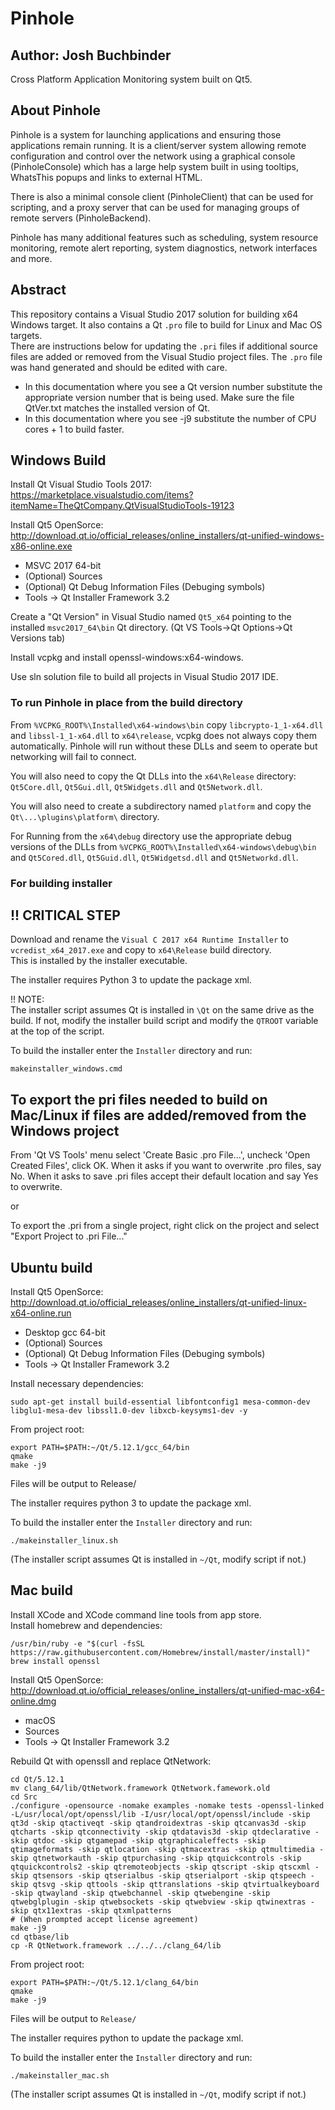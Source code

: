 # Pinhole  

## Author: Josh Buchbinder  

Cross Platform Application Monitoring system built on Qt5.

## About Pinhole  

Pinhole is a system for launching applications and ensuring
those applications remain running.  It is a client/server
system allowing remote configuration and control over the 
network using a graphical console (PinholeConsole) which 
has a large help system built in using tooltips, WhatsThis
popups and links to external HTML.  

There is also a minimal console client (PinholeClient) 
that can be used for scripting, and a proxy server that can
be used for managing groups of remote servers (PinholeBackend).  

Pinhole has many additional features such as scheduling, 
system resource monitoring, remote alert reporting, system
diagnostics, network interfaces and more.  

## Abstract  

This repository contains a Visual Studio 2017 solution for 
building x64 Windows target.  It also contains a Qt 
`.pro` file to build for Linux and Mac OS targets.  
There are instructions below for updating the `.pri` files
if additional source files are added or removed from the 
Visual Studio project files.  The `.pro` file was hand 
generated and should be edited with care.  

- In this documentation where you see a Qt version number 
substitute the appropriate version number that is being
used.  Make sure the file QtVer.txt matches the installed
version of Qt.  
- In this documentation where you see -j9 substitute the
number of CPU cores + 1 to build faster.  

## Windows Build  

Install Qt Visual Studio Tools 2017:  
https://marketplace.visualstudio.com/items?itemName=TheQtCompany.QtVisualStudioTools-19123

Install Qt5 OpenSorce:  
http://download.qt.io/official_releases/online_installers/qt-unified-windows-x86-online.exe
- MSVC 2017 64-bit  
- (Optional) Sources  
- (Optional) Qt Debug Information Files (Debuging symbols)  
- Tools -> Qt Installer Framework 3.2  

Create a "Qt Version" in Visual Studio named `Qt5_x64` pointing to 
the installed `msvc2017_64\bin` Qt directory.
(Qt VS Tools->Qt Options->Qt Versions tab)

Install vcpkg and install openssl-windows:x64-windows.

Use sln solution file to build all projects in Visual Studio 2017 IDE.  

### To run Pinhole in place from the build directory  

From `%VCPKG_ROOT%\Installed\x64-windows\bin` copy 
`libcrypto-1_1-x64.dll` and `libssl-1_1-x64.dll` to 
`x64\release`, vcpkg does not always copy them automatically.
Pinhole will run without these DLLs and seem to operate but 
networking will fail to connect.  

You will also need to copy the Qt DLLs into the `x64\Release` directory:
`Qt5Core.dll`, `Qt5Gui.dll`, `Qt5Widgets.dll` and `Qt5Network.dll`.  

You will also need to create a subdirectory named `platform` and copy
the `Qt\...\plugins\platform\` directory.  

For Running from the `x64\debug` directory use the appropriate 
debug versions of the DLLs from 
`%VCPKG_ROOT%\Installed\x64-windows\debug\bin` and `Qt5Cored.dll`,
`Qt5Guid.dll`, `Qt5Widgetsd.dll` and `Qt5Networkd.dll`.  

### For building installer  

## !! CRITICAL STEP  

Download and rename the `Visual C 2017 x64 Runtime Installer` to 
`vcredist_x64_2017.exe` and copy to `x64\Release` build directory.  
This is installed by the installer executable.  

The installer requires Python 3 to update the package xml.  

!! NOTE:  
The installer script assumes Qt is installed in `\Qt` on the same drive
as the build.  If not, modify the installer build script and modify the
`QTROOT` variable at the top of the script.

To build the installer enter the `Installer` directory and run:  
```
makeinstaller_windows.cmd
```

## To export the pri files needed to build on Mac/Linux if files are added/removed from the Windows project  

From 'Qt VS Tools' menu select 'Create Basic .pro File...', uncheck 
'Open Created Files', click OK.  When it asks if you want to overwrite 
.pro files, say No.  When it asks to save .pri files accept their 
default location and say Yes to overwrite.

or

To export the .pri from a single project, right click on the project 
and select "Export Project to .pri File..."

## Ubuntu build  

Install Qt5 OpenSorce:  
http://download.qt.io/official_releases/online_installers/qt-unified-linux-x64-online.run
- Desktop gcc 64-bit   
- (Optional) Sources  
- (Optional) Qt Debug Information Files (Debuging symbols)  
- Tools -> Qt Installer Framework 3.2  

Install necessary dependencies:  
```
sudo apt-get install build-essential libfontconfig1 mesa-common-dev libglu1-mesa-dev libssl1.0-dev libxcb-keysyms1-dev -y
```

From project root:
```
export PATH=$PATH:~/Qt/5.12.1/gcc_64/bin
qmake 
make -j9
```
Files will be output to Release/  

The installer requires python 3 to update the package xml.  

To build the installer enter the `Installer` directory and run:  
```
./makeinstaller_linux.sh
```
(The installer script assumes Qt is installed in `~/Qt`, modify script if not.)

## Mac build  

Install XCode and XCode command line tools from app store.  
Install homebrew and dependencies:
```
/usr/bin/ruby -e "$(curl -fsSL https://raw.githubusercontent.com/Homebrew/install/master/install)"
brew install openssl
```
Install Qt5 OpenSorce:  
http://download.qt.io/official_releases/online_installers/qt-unified-mac-x64-online.dmg  
- macOS  
- Sources  
- Tools -> Qt Installer Framework 3.2  

Rebuild Qt with openssll and replace QtNetwork:  
```
cd Qt/5.12.1
mv clang_64/lib/QtNetwork.framework QtNetwork.famework.old
cd Src
./configure -opensource -nomake examples -nomake tests -openssl-linked -L/usr/local/opt/openssl/lib -I/usr/local/opt/openssl/include -skip qt3d -skip qtactiveqt -skip qtandroidextras -skip qtcanvas3d -skip qtcharts -skip qtconnectivity -skip qtdatavis3d -skip qtdeclarative -skip qtdoc -skip qtgamepad -skip qtgraphicaleffects -skip qtimageformats -skip qtlocation -skip qtmacextras -skip qtmultimedia -skip qtnetworkauth -skip qtpurchasing -skip qtquickcontrols -skip qtquickcontrols2 -skip qtremoteobjects -skip qtscript -skip qtscxml -skip qtsensors -skip qtserialbus -skip qtserialport -skip qtspeech -skip qtsvg -skip qttools -skip qttranslations -skip qtvirtualkeyboard -skip qtwayland -skip qtwebchannel -skip qtwebengine -skip qtwebglplugin -skip qtwebsockets -skip qtwebview -skip qtwinextras -skip qtx11extras -skip qtxmlpatterns
# (When prompted accept license agreement)
make -j9
cd qtbase/lib
cp -R QtNetwork.framework ../../../clang_64/lib
```

From project root:
```
export PATH=$PATH:~/Qt/5.12.1/clang_64/bin
qmake 
make -j9
```
Files will be output to `Release/`

The installer requires python to update the package xml.  

To build the installer enter the `Installer` directory and run:  
```
./makeinstaller_mac.sh
```
(The installer script assumes Qt is installed in `~/Qt`, modify script if not.)
